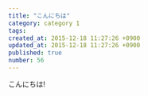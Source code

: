 ```yaml
---
title: "こんにちは"
category: category 1
tags: 
created_at: 2015-12-18 11:27:26 +0900
updated_at: 2015-12-18 11:27:26 +0900
published: true
number: 56
---
```


こんにちは!
